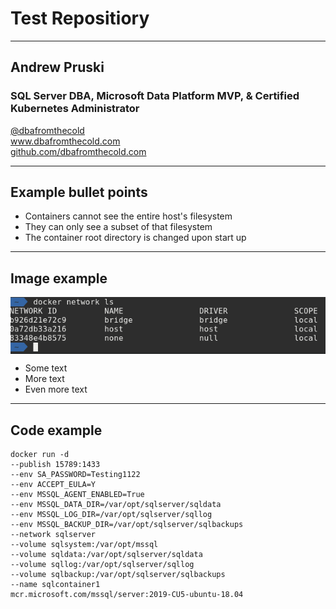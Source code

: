 # Test Repositiory

---

## Andrew Pruski

### SQL Server DBA, Microsoft Data Platform MVP, & Certified Kubernetes Administrator

<i class="fab fa-twitter"></i><a href="https://twitter.com/dbafromthecold">@dbafromthecold</a><br>
www.dbafromthecold.com<br>
<a href="https://github.com/dbafromthecold">github.com/dbafromthecold.com</a>

---

## Example bullet points

- Containers cannot see the entire host's filesystem<br>
- They can only see a subset of that filesystem<br>
- The container root directory is changed upon start up

---

## Image example

<img src="images/docker_networks.png" style="vertical-align:top"/>

- Some text<br>
- More text<br>
- Even more text<br>

---

## Code example

<pre><code data-line-numbers="1|2|3-8|9|10-13|14|15">docker run -d
--publish 15789:1433
--env SA_PASSWORD=Testing1122
--env ACCEPT_EULA=Y
--env MSSQL_AGENT_ENABLED=True
--env MSSQL_DATA_DIR=/var/opt/sqlserver/sqldata
--env MSSQL_LOG_DIR=/var/opt/sqlserver/sqllog
--env MSSQL_BACKUP_DIR=/var/opt/sqlserver/sqlbackups
--network sqlserver
--volume sqlsystem:/var/opt/mssql
--volume sqldata:/var/opt/sqlserver/sqldata
--volume sqllog:/var/opt/sqlserver/sqllog
--volume sqlbackup:/var/opt/sqlserver/sqlbackups
--name sqlcontainer1
mcr.microsoft.com/mssql/server:2019-CU5-ubuntu-18.04
</pre></code>
